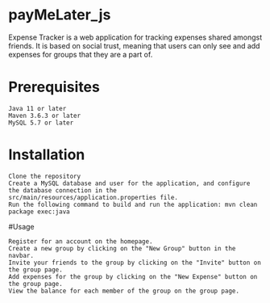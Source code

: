# payMeLater_js


Expense Tracker is a web application for tracking expenses shared amongst friends. It is based on social trust, meaning that users can only see and add expenses for groups that they are a part of.

# Prerequisites
```
Java 11 or later
Maven 3.6.3 or later
MySQL 5.7 or later
```
# Installation
```
Clone the repository
Create a MySQL database and user for the application, and configure the database connection in the src/main/resources/application.properties file.
Run the following command to build and run the application: mvn clean package exec:java
```
#Usage

```
Register for an account on the homepage.
Create a new group by clicking on the "New Group" button in the navbar.
Invite your friends to the group by clicking on the "Invite" button on the group page.
Add expenses for the group by clicking on the "New Expense" button on the group page.
View the balance for each member of the group on the group page.
```

